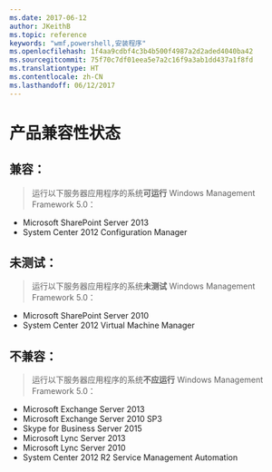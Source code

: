 ```yaml
---
ms.date: 2017-06-12
author: JKeithB
ms.topic: reference
keywords: "wmf,powershell,安装程序"
ms.openlocfilehash: 1f4aa9cdbf4c3b4b500f4987a2d2aded4040ba42
ms.sourcegitcommit: 75f70c7df01eea5e7a2c16f9a3ab1dd437a1f8fd
ms.translationtype: HT
ms.contentlocale: zh-CN
ms.lasthandoff: 06/12/2017
---
```

<a id="product-compatibility-status" class="xliff"></a>
# 产品兼容性状态

<a id="compatible" class="xliff"></a>
## 兼容：
> 运行以下服务器应用程序的系统**可运行** Windows Management Framework 5.0：

- Microsoft SharePoint Server 2013
- System Center 2012 Configuration Manager

<a id="not-tested" class="xliff"></a>
## 未测试：
> 运行以下服务器应用程序的系统**未测试** Windows Management Framework 5.0：

- Microsoft SharePoint Server 2010
- System Center 2012 Virtual Machine Manager

<a id="incompatible" class="xliff"></a>
## 不兼容：
> 运行以下服务器应用程序的系统**不应运行**  Windows Management Framework 5.0：

- Microsoft Exchange Server 2013
- Microsoft Exchange Server 2010 SP3
- Skype for Business Server 2015
- Microsoft Lync Server 2013
- Microsoft Lync Server 2010
- System Center 2012 R2 Service Management Automation

